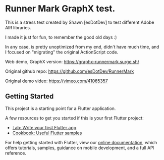 # Runner Mark GraphX test.

This is a stress test created by Shawn [esDotDev] to test different Adobe AIR libraries.

I made it just for fun, to remember the good old days :)

In any case, is pretty unoptimized from my end, didn't have much time, and I focused on "migrating" the original ActionScript code.

Web demo, GraphX version:
https://graphx-runnermark.surge.sh/

Original github repo:
https://github.com/esDotDev/RunnerMark

Original demo video:
https://vimeo.com/41065357


## Getting Started

This project is a starting point for a Flutter application.

A few resources to get you started if this is your first Flutter project:

- [Lab: Write your first Flutter app](https://flutter.dev/docs/get-started/codelab)
- [Cookbook: Useful Flutter samples](https://flutter.dev/docs/cookbook)

For help getting started with Flutter, view our
[online documentation](https://flutter.dev/docs), which offers tutorials,
samples, guidance on mobile development, and a full API reference.
